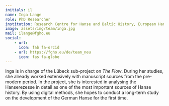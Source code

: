 ```yaml
---
initials: il
name: Inga Lange
role: PhD Researcher
institution: Research Centre for Hanse and Baltic History, European Hansemuseum Lübeck
image: assets/img/team/inga.jpg
mail: ilange@fgho.eu
social:
    - url: 
      icon: fab fa-orcid
    - url: https://fgho.eu/de/team_neu
      icon: fas fa-globe
---
```

Inga is in charge of the Lübeck sub-project on *The Flow*. During her studies, she already worked extensively with manuscript sources from the pre-modern period. In the project, she is interested in analysing the Hanserezesse in detail as one of the most important sources of Hanse history. By using digital methods, she hopes to conduct a long-term study on the development of the German Hanse for the first time.